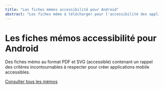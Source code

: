```yaml
---
title: "Les fiches mémos accessibilité pour Android"
abstract: "Les fiches mémo à télécharger pour l'accessibilité des applications Android"
---
```


# Les fiches mémos accessibilité pour Android

Des fiches mémo au format PDF et SVG (accessible) contenant un rappel des critères incontournables à respecter pour créer applications mobile accessibles.

[Consulter tous les mémos](../../../articles/memo-accessibilite/)
